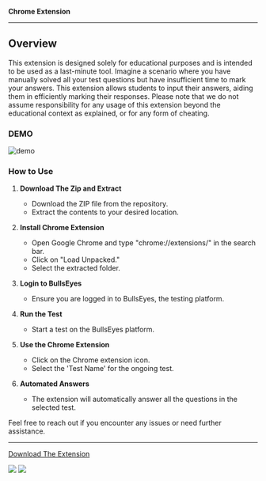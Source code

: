 **Chrome Extension**

---

## Overview

This extension is designed solely for educational purposes and is intended to be used as a last-minute tool. Imagine a scenario where you have manually solved all your test questions but have insufficient time to mark your answers. This extension allows students to input their answers, aiding them in efficiently marking their responses. Please note that we do not assume responsibility for any usage of this extension beyond the educational context as explained, or for any form of cheating.


### DEMO

<img src="https://raw.githubusercontent.com/03prashantpk/hbullesEyes---ChromeExtension/main/images/instruction.gif" alt="demo" />

### How to Use

1. **Download The Zip and Extract**
   - Download the ZIP file from the repository.
   - Extract the contents to your desired location.

2. **Install Chrome Extension**
   - Open Google Chrome and type "chrome://extensions/" in the search bar.
   - Click on "Load Unpacked."
   - Select the extracted folder.

3. **Login to BullsEyes**
   - Ensure you are logged in to BullsEyes, the testing platform.

4. **Run the Test**
   - Start a test on the BullsEyes platform.

5. **Use the Chrome Extension**
   - Click on the Chrome extension icon.
   - Select the 'Test Name' for the ongoing test.

6. **Automated Answers**
   - The extension will automatically answer all the questions in the selected test.

Feel free to reach out if you encounter any issues or need further assistance.

---

<a href="https://bullseyesapi.onrender.com/download">Download The Extension</a>

![](https://komarev.com/ghpvc/?username=03prashantpk&color=ff0000&label=Total,+visitors) ![](https://hit.yhype.me/github/profile?user_id=43730425)<br>

